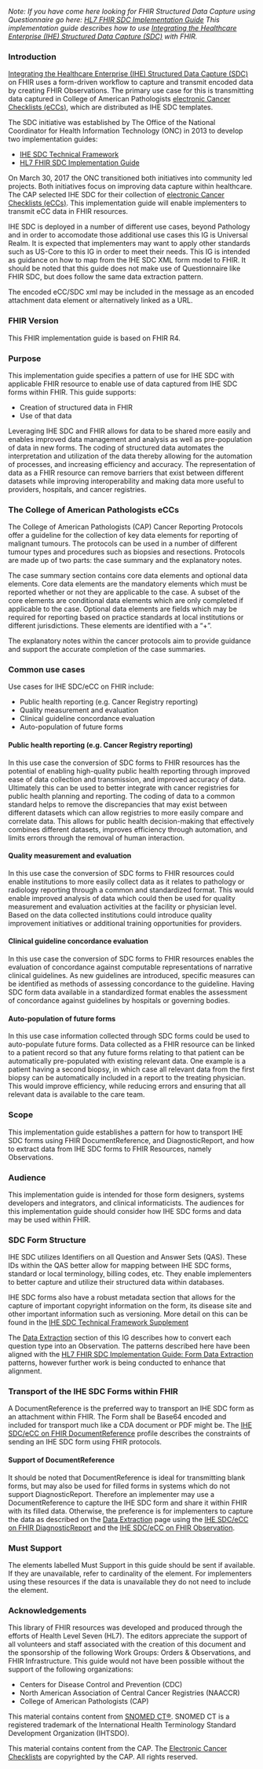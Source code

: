 <!--## IHE SDC/eCC on FHIR Home Page

Add reference to Cancer Pathology Guide, phrase as US realm example when available still in ballot

-->
*Note: If you have come here looking for FHIR Structured Data Capture using Questionnaire go here: [HL7 FHIR SDC Implementation Guide](https://hl7.org/fhir/uv/sdc/)
This implementation guide describes how to use [Integrating the Healthcare Enterprise (IHE) Structured Data Capture (SDC)](https://wiki.ihe.net/index.php/Structured_Data_Capture) with FHIR.*

### Introduction

[Integrating the Healthcare Enterprise (IHE) Structured Data Capture (SDC)](https://wiki.ihe.net/index.php/Structured_Data_Capture) on FHIR uses a form-driven workflow to capture and transmit encoded data by creating FHIR Observations. The primary use case for this is transmitting data captured in College of American Pathologists [electronic Cancer Checklists (eCCs)](https://www.cap.org/laboratory-improvement/proficiency-testing/cap-ecC), which are distributed as IHE SDC templates.

The SDC initiative was established by The Office of the National Coordinator for Health Information Technology (ONC) in 2013 to develop two implementation guides:

+ [IHE SDC Technical Framework](https://wiki.ihe.net/index.php/Structured_Data_Capture)
+ [HL7 FHIR SDC Implementation Guide](https://hl7.org/fhir/uv/sdc/)

On March 30, 2017 the ONC transitioned both initiatives into community led projects. Both initiatives focus on improving data capture within healthcare. The CAP selected IHE SDC for their collection of [electronic Cancer Checklists (eCCs)](https://www.cap.org/laboratory-improvement/proficiency-testing/cap-ecC). This implementation guide will enable implementers to transmit eCC data in FHIR resources.

<!--Can we put this in the guide? shows a concrete example of what this implementation guide does

There is a parser implementation available for this guide available here: https://github.com/IHE-SDC-WG/IHE-SDC-FHIR-Parser
-->
IHE SDC is deployed in a number of different use cases, beyond Pathology and in order to accomodate those additional use cases this IG is Universal Realm. It is expected that implementers may want to apply other standards such as US-Core to this IG in order to meet their needs. This IG is intended as guidance on how to map from the IHE SDC XML form model to FHIR. It should be noted that this guide does not make use of Questionnaire like FHIR SDC, but does follow the same data extraction pattern.

The encoded eCC/SDC xml may be included in the message as an encoded attachment data element or alternatively linked as a URL.

<!--Say that this guide is designed to convert IHE SDC forms to FHIR for transportation, but the main reports and fillable forms should always be generated from the IHE SDC and that should always be considered the source of truth-->

### FHIR Version

This FHIR implementation guide is based on FHIR R4.

### Purpose

This implementation guide specifies a pattern of use for IHE SDC with applicable FHIR resource to enable use of data captured from IHE SDC forms within FHIR.
This guide supports:

+ Creation of structured data in FHIR
+ Use of that data

Leveraging IHE SDC and FHIR allows for data to be shared more easily and enables improved data management and analysis as well as pre-population of data in new forms. The coding of structured data automates the interpretation and utilization of the data thereby allowing for the automation of processes, and increasing efficiency and accuracy. The representation of data as a FHIR resource can remove barriers that exist between different datasets while improving interoperability and making data more useful to providers, hospitals, and cancer registries.

### The College of American Pathologists eCCs

The College of American Pathologists (CAP) Cancer Reporting Protocols offer a guideline for the collection of key data elements for reporting of malignant tumours. The protocols can be used in a number of different tumour types and procedures such as biopsies and resections. Protocols are made up of two parts: the case summary and the explanatory notes.

The case summary section contains core data elements and optional data elements. Core data elements are the mandatory elements which must be reported whether or not they are applicable to the case. A subset of the core elements are conditional data elements which are only completed if applicable to the case. Optional data elements are fields which may be required for reporting based on practice standards at local institutions or different jurisdictions. These elements are identified with a “+”.

The explanatory notes within the cancer protocols aim to provide guidance and support the accurate completion of the case summaries.

### Common use cases

Use cases for IHE SDC/eCC  on FHIR include:

+ Public health reporting (e.g. Cancer Registry reporting)
+ Quality measurement and evaluation
+ Clinical guideline concordance evaluation
+ Auto-population of future forms

#### Public health reporting (e.g. Cancer Registry reporting)

In this use case the conversion of SDC forms to FHIR resources has the potential of enabling high-quality public health reporting through improved ease of data collection and transmission, and improved accuracy of data. Ultimately this can be used to better integrate with cancer registries for public health planning and reporting. The coding of data to a common standard helps to remove the discrepancies that may exist between different datasets which can allow registries to more easily compare and correlate data. This allows for public health decision-making that effectively combines different datasets, improves efficiency through automation, and limits errors through the removal of human interaction.

#### Quality measurement and evaluation

In this use case the conversion of SDC forms to FHIR resources could enable institutions to more easily collect data as it relates to pathology or radiology reporting through a common and standardized format. This would enable improved analysis of data which could then be used for quality measurement and evaluation activities at the facility or physician level. Based on the data collected institutions could introduce quality improvement initiatives or additional training opportunities for providers.

#### Clinical guideline concordance evaluation

In this use case the conversion of SDC forms to FHIR resources enables the evaluation of concordance against computable representations of narrative clinical guidelines. As new guidelines are introduced, specific measures can be identified as methods of assessing concordance to the guideline. Having SDC form data available in a standardized format enables the assessment of concordance against guidelines by hospitals or governing bodies.

#### Auto-population of future forms

In this use case information collected through SDC forms could be used to auto-populate future forms. Data collected as a FHIR resource can be linked to a patient record so that any future forms relating to that patient can be automatically pre-populated with existing relevant data. One example is a patient having a second biopsy, in which case all relevant data from the first biopsy can be automatically included in a report to the treating physician. This would improve efficiency, while reducing errors and ensuring that all relevant data is available to the care team.

### Scope

This implementation guide establishes a pattern for how to transport IHE SDC forms using FHIR DocumentReference, and DiagnosticReport, and how to extract data from IHE SDC forms to FHIR Resources, namely Observations.

### Audience

This implementation guide is intended for those form designers, systems developers and integrators, and clinical informaticists. The audiences for this implementation guide should consider how IHE SDC forms and data may be used within FHIR.

### SDC Form Structure

IHE SDC utilizes Identifiers on all Question and Answer Sets (QAS). These IDs within the QAS better allow for mapping between IHE SDC forms, standard or local terminology, billing codes, etc. They enable implementers to better capture and utilize their structured data within databases.

IHE SDC forms also have a robust metadata section that allows for the capture of important copyright information on the form, its disease site and other important information such as versioning. More detail on this can be found in the [IHE SDC Technical Framework Supplement](https://www.ihe.net/uploadedFiles/Documents/QRPH/IHE_QRPH_Suppl_SDC.pdf)

The [Data Extraction](dataextraction.html) section of this IG describes how to convert each question type into an Observation. The patterns described here have been aligned with the [HL7 FHIR SDC Implementation Guide: Form Data Extraction](https://hl7.org/fhir/uv/sdc/extraction.html) patterns, however further work is being conducted to enhance that alignment.

### Transport of the IHE SDC Forms within FHIR

A DocumentReference is the preferred way to transport an IHE SDC form as an attachment within FHIR. The Form shall be Base64 encoded and included for transport much like a CDA document or PDF might be. The [IHE SDC/eCC on FHIR DocumentReference](StructureDefinition-ihe-sdc-ecc-DocumentReference.html) profile describes the constraints of sending an IHE SDC form using FHIR protocols.

#### Support of DocumentReference

It should be noted that DocumentReference is ideal for transmitting blank forms, but may also be used for filled forms in systems which do not support DiagnosticReport. Therefore an implementer may use a DocumentReference to capture the IHE SDC form and share it within FHIR with its filled data. Otherwise, the preference is for implementers to capture the data as described on the [Data Extraction](dataextraction.html) page using the [IHE SDC/eCC on FHIR DiagnosticReport](StructureDefinition-ihe-sdc-ecc-DiagnosticReport.html) and the [IHE SDC/eCC on FHIR Observation](StructureDefinition-ihe-sdc-ecc-Observation.html).

### Must Support

The elements labelled Must Support in this guide should be sent if available. If they are unavailable, refer to cardinality of the element. For implementers using these resources if the data is unavailable they do not need to include the element.

### Acknowledgements

This library of FHIR resources was developed and produced through the efforts of Health Level Seven (HL7). The editors appreciate the support of all volunteers and staff associated with the creation of this document and the sponsorship of the following Work Groups: Orders & Observations, and FHIR Infrastructure. This guide would not have been possible without the support of the following organizations:

+ Centers for Disease Control and Prevention (CDC)
+ North American Association of Central Cancer Registries (NAACCR)
+ College of American Pathologists (CAP)

This material contains content from [SNOMED CT®](https://www.snomed.org/). SNOMED CT is a registered trademark of the International Health Terminology Standard Development Organization (IHTSDO).

This material contains content from the CAP. The [Electronic Cancer Checklists](https://www.cap.org/laboratory-improvement/proficiency-testing/cap-ecc) are copyrighted by the CAP. All rights reserved.
